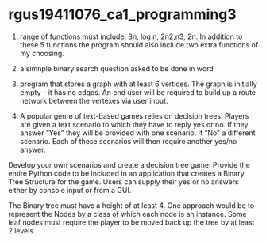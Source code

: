 # rgus19411076_ca1_programming3

1. range of functions must include: 8n, log n, 2n2,n3, 2n. In addition to these 5 functions the program should also include two extra functions of
my choosing.

2. a simnple binary search question asked to be done in word

3. program that stores a graph with at least 6 vertices. The graph is initially empty – it
has no edges. An end user will be required to build up a route
network between the vertexes via user input.

4. A popular genre of text-based games relies on decision trees. Players are given a text
scenario to which they have to reply yes or no. If they answer “Yes” they will be provided with
one scenario. If “No” a different scenario. Each of these scenarios will then require another
yes/no answer.

Develop your own scenarios and create a decision tree game. Provide the entire Python code to
be included in an application that creates a Binary Tree Structure for the game. Users can supply
their yes or no answers either by console input or from a GUI.

The Binary tree must have a height of at least 4. One approach would be to represent the Nodes
by a class of which each node is an instance. Some leaf nodes must require the player to be
moved back up the tree by at least 2 levels.
